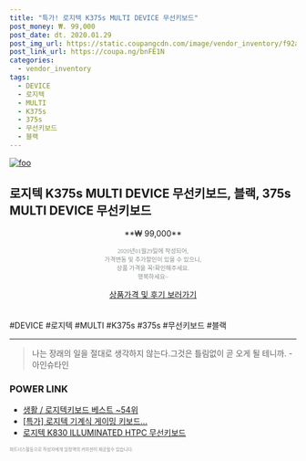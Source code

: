 ```yaml
--- 
title: "특가! 로지텍 K375s MULTI DEVICE 무선키보드" 
post_money: ₩. 99,000 
post_date: dt. 2020.01.29 
post_img_url: https://static.coupangcdn.com/image/vendor_inventory/f92a/ec099426b847bfe4d393b083a00be99d716e983700c6a958a00342c256b5.jpg 
post_link_url: https://coupa.ng/bnFE1N 
categories: 
  - vendor_inventory 
tags: 
  - DEVICE 
  - 로지텍 
  - MULTI 
  - K375s 
  - 375s 
  - 무선키보드 
  - 블랙 
--- 
```

[![foo](https://static.coupangcdn.com/image/vendor_inventory/f92a/ec099426b847bfe4d393b083a00be99d716e983700c6a958a00342c256b5.jpg)](https://coupa.ng/bnFE1N) 

## 로지텍 K375s MULTI DEVICE 무선키보드, 블랙, 375s MULTI DEVICE 무선키보드 
<p style="text-align: center;">**₩ 99,000**</p> 
<p style="text-align: center;"><span style="color: #898c8f; font-family: Georgia,Times,serif; font-size: 0.75em;">2020년01월29일에 작성되어, <br>가격변동 및 추가할인이 있을 수 있으니,<br> 상품 가격을 꼭!확인해주세요.<br>행복하세요~</span> 
</p>	 
<div markdown="0" style="text-align: center;"><a href="https://coupa.ng/bnFE1N" class="btn btn--success">상품가격 및 후기 보러가기</a></div> 
<br><br> 
  #DEVICE #로지텍 #MULTI #K375s #375s #무선키보드 #블랙 
<hr> 

> 나는 장래의 일을 절대로 생각하지 않는다.그것은 틀림없이 곧 오게 될 테니까. -아인슈타인 


### POWER LINK

* <a href="https://blog.naver.com/santokki14/221788397252" target="_blank">생활 / 로지텍키보드 베스트 ~54위</a>
* <a href="https://blog.naver.com/an0733/221789189537" target="_blank">[특가] 로지텍 기계식 게이밍 키보드...</a>
* <a href="https://blog.naver.com/fasyy4321/221788805023" target="_blank">로지텍 K830 ILLUMINATED HTPC 무선키보드</a>

<span style="color: #898c8f; font-family: Georgia,Times,serif; font-size: 0.55em;">파트너스활동으로 작성자에게 일정액의 커미션이 제공될수 있습니다.</span> 
